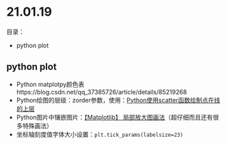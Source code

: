 # 21.01.19
目录：
 - python plot

## python plot
- Python matplotpy颜色表https://blog.csdn.net/qq_37385726/article/details/85219268
- Python绘图的层级：zorder参数，使用：[Python使用scatter函数绘制点在线的上层](https://blog.csdn.net/albertsh/article/details/102820960)
- Python图片中镶嵌图片：[【Matplotlib】 局部放大图画法](https://zhuanlan.zhihu.com/p/136574534)（超仔细而且还有很多特殊画法）
- 坐标轴刻度值字体大小设置：`plt.tick_params(labelsize=23)`
